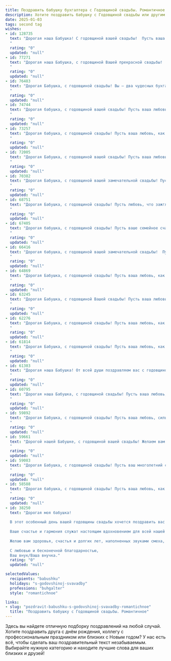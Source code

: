 ```yaml
---
title: Поздравить бабушку бухгалтера с Годовщиной свадьбы. Романтичное
description: Хотите поздравить бабушку с Годовщиной свадьбы или другим праздником? Наш ИИ создаст незабываемое поздравление, а вы обязательно выделитесь среди других.  
date: 2025-01-03
tags: second tag
wishes:
- id: 128735
  text: "Дорогая наша Бабушка! С годовщиной вашей свадьбы!  Пусть ваша любовь, проверенная временем, остаётся таким же ярким и тёплым светом, как и в день вашей свадьбы.  Пусть каждый прожитый вместе год приносит новые радости и укрепляет ваши нежные чувства.  Ваша история любви – это пример верности и преданности, а ваша совместная жизнь – настоящая бухгалтерская книга успеха, полная счастливых балансов и прибыльных вложений в семейное счастье!  Мы вас очень любим!
  "
  rating: "0"
  updated: "null"
- id: 77271
  text: "Дорогая наша Бабушка, с годовщиной Вашей прекрасной свадьбы!  Пусть любовь, пронесённая сквозь годы, будет источником бесконечного счастья и тепла. Ваша преданность и мудрость, как бухгалтерские книги, всегда были в порядке и служили примером для нас. Желаем Вам ещё долгих лет вместе, наполненных любовью, гармонией и счастливыми мгновениями!
  "
  rating: "0"
  updated: "null"
- id: 76483
  text: "Дорогая Бабушка, с годовщиной свадьбы! Вы – два чудесных бухгалтера, которые ведут свою семейную бухгалтерию уже столько лет, с такой любовью и гармонией! Желаю вам, чтобы каждая новая страница вашей семейной книги была наполнена счастьем, добротой и нежностью. Пусть ваша любовь, как крепкий баланс, всегда остаётся в плюсе!
  "
  rating: "0"
  updated: "null"
- id: 74744
  text: "Дорогая бабушка, с годовщиной вашей свадьбы! Пусть ваша любовь, как и ваши таланты бухгалтера, будет точной, стабильной и процветающей — вечно!
  "
  rating: "0"
  updated: "null"
- id: 73257
  text: "Дорогая бабушка, с годовщиной свадьбы! Пусть ваша любовь, как прекрасный бухгалтерский баланс, всегда будет в равновесии, полна гармонии и процветания!
  "
  rating: "0"
  updated: "null"
- id: 72005
  text: "Дорогая Бабушка, с годовщиной вашей свадьбы! Пусть ваша любовь, как крепкий баланс  на бухгалтерском счёте,  только крепнет с годами! Желаю вам бесконечного счастья, любви и семейного благополучия!
  "
  rating: "0"
  updated: "null"
- id: 70382
  text: "Дорогая Бабушка, с годовщиной вашей замечательной свадьбы! Пусть ваша любовь, как крепкий баланс, годами только укрепляется, а семейный бюджет всегда будет полон радости и счастья!
  "
  rating: "0"
  updated: "null"
- id: 68751
  text: "Дорогая Бабушка, с годовщиной свадьбы! Пусть любовь, что зажглась в вашем сердце много лет назад, горит все ярче с каждым годом, а ваша совместная жизнь будет filled with joy and happiness. И пусть ваш профессионализм, как опытного бухгалтера, всегда помогает вам строить ваш семейный бюджет с мудростью и любовью.
  "
  rating: "0"
  updated: "null"
- id: 67405
  text: "Дорогая бабушка, с годовщиной свадьбы! Пусть ваше семейное счастье, словно вечный бухгалтерский баланс, всегда остается в плюсе, а любовь - в дебете. ❤️
  "
  rating: "0"
  updated: "null"
- id: 66416
  text: "Дорогая бабушка, с годовщиной вашей замечательной свадьбы!  Пусть ваша любовь, как и ваши бухгалтерские книги, всегда будет в идеальном порядке,  а ваша семейная жизнь -  источником радости и гармонии!
  "
  rating: "0"
  updated: "null"
- id: 64869
  text: "Дорогая Бабушка, с годовщиной свадьбы! Пусть ваша любовь, как вечный баланс, всегда остаётся в плюсе, а жизнь – гармоничным отчётом о прожитых годах! Счастья, любви и благополучия!
  "
  rating: "0"
  updated: "null"
- id: 63245
  text: "Дорогая Бабушка, с годовщиной Вашей свадьбы! Пусть ваша любовь, как крепкий бухгалтерский баланс, остаётся прочной и стабильной на долгие годы! Желаю Вам радости, гармонии и неиссякаемого счастья!
  "
  rating: "0"
  updated: "null"
- id: 62276
  text: "Дорогая Бабушка, с годовщиной свадьбы! Пусть ваша любовь, как и ваши бухгалтерские балансы, всегда будет в плюсе, полна гармонии и процветания!
  "
  rating: "0"
  updated: "null"
- id: 61814
  text: "Дорогая Бабушка, с годовщиной свадьбы! Пусть ваша любовь, как и бухгалтерские книги, будет безупречной, точной и вечной! Желаю вам счастья, благополучия и бесконечного обожания друг друга!
  "
  rating: "0"
  updated: "null"
- id: 61303
  text: "Дорогая наша Бабушка! От всей души поздравляем вас с годовщиной свадьбы! Пусть ваша любовь, как старое вино, с годами становится только крепче и ароматнее. Вы - прекрасный пример верности, заботы и взаимопонимания. Спасибо, что вы всегда рядом, что ваши мудрые советы и ласковые руки всегда поддерживают нас. Желаем вам долгих лет совместной жизни, наполненных счастьем, здоровьем и любовью!
  "
  rating: "0"
  updated: "null"
- id: 60795
  text: "Дорогая наша Бабушка, с годовщиной свадьбы! Пусть ваша любовь, как истинные бухгалтерские записи, будет точной,  четкой и вечной! Желаем вам, чтобы каждый день вашей совместной жизни был наполнен нежностью, заботой и счастливыми моментами, как баланс, где всё идеально сходится.
  "
  rating: "0"
  updated: "null"
- id: 59892
  text: "Дорогая Бабушка, с годовщиной свадьбы! Пусть ваша любовь, сильная и верная, как бухгалтерский баланс, продолжает цвести и радовать вас долгие годы. Счастья, тепла и безграничной нежности!
  "
  rating: "0"
  updated: "null"
- id: 59661
  text: "Дорогой нашей Бабушке, с годовщиной вашей свадьбы! Желаем вам такого же яркого и полного счастья, как ваш бухгалтерский баланс,  такой же долговечности, как ваши финансовые отчеты, и такой же нежной любви, как самые прибыльные инвестиции!
  "
  rating: "0"
  updated: "null"
- id: 59083
  text: "Дорогая Бабушка, с годовщиной свадьбы! Пусть ваш многолетний союз, подобно крепкому бухгалтерскому балансу, всегда демонстрирует безупречную гармонию, стабильность и процветание. Желаю вам, чтобы каждая страница вашей семейной летописи была наполнена любовью, радостью и нежностью.
  "
  rating: "0"
  updated: "null"
- id: 58588
  text: "Дорогая бабушка, с годовщиной свадьбы! Пусть ваша любовь, как и ваши бухгалтерские балансы, всегда будет идеально сбалансирована, гармонична и полна любви. Желаю вам еще долгих лет совместной жизни, полной счастья и нежных чувств!
  "
  rating: "0"
  updated: "null"
- id: 38250
  text: "Дорогая моя бабушка!
  
  В этот особенный день вашей годовщины свадьбы хочется поздравить вас с несравненной любовью и счастливым вместе проведенным временем! Вы — не только мудрая бухгалтер, умеющая балансировать книги, но и мастер в умении вести счёт своим чувствам и заботе о близких.
  
  Ваше счастье и гармония служат настоящим вдохновением для всей нашей семьи. Пусть каждый миг, проведенный вместе с вашим любимым, будет наполнен радостью, теплом и нежностью. Вы доказали, что настоящая любовь способна преодолеть любые испытания, и что с каждым годом она становится только крепче.
  
  Желаю вам здоровья, счастья и долгих лет, наполненных звуками смеха, уютом и заботой друг о друге. Пусть ваше сердце всегда трепещет от счастья, а ваш дом будет полон любви и понимания!
  
  С любовью и бесконечной благодарностью,
  Ваш внук/Ваша внучка."
  rating: "0"
  updated: "null"

selectedValues:
  recipients: "babushku"
  holidays: "s-godovshinoj-svavadby"
  professions: "buhgalter"
  style: "romantichnoe"

links:
- slug: "pozdravit-babushku-s-godovshinoj-svavadby-romantichnoe"
  title: "Поздравить бабушку с Годовщиной свадьбы. Романтичное"
---
```


Здесь вы найдете отличную подборку поздравлений на любой случай.
Хотите поздравить друга с днём рождения, коллегу с профессиональным праздником или близких с Новым годом? У нас есть всё, чтобы сделать ваш поздравительный текст незабываемым. Выбирайте нужную категорию и находите лучшие слова для ваших близких и друзей!
